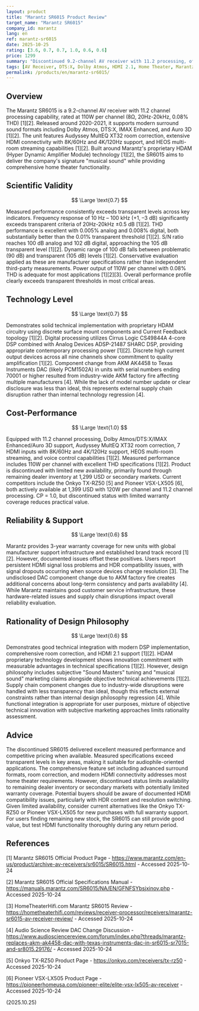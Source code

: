 ```yaml
---
layout: product
title: "Marantz SR6015 Product Review"
target_name: "Marantz SR6015"
company_id: marantz
lang: en
ref: marantz-sr6015
date: 2025-10-25
rating: [3.6, 0.7, 0.7, 1.0, 0.6, 0.6]
price: 1299
summary: "Discontinued 9.2-channel AV receiver with 11.2 processing, offering excellent measured performance and proprietary HDAM technology, but with documented HDMI compatibility issues and limited current availability"
tags: [AV Receiver, DTS:X, Dolby Atmos, HDMI 2.1, Home Theater, Marantz, Room correction]
permalink: /products/en/marantz-sr6015/
---
```

## Overview

The Marantz SR6015 is a 9.2-channel AV receiver with 11.2 channel processing capability, rated at 110W per channel (8Ω, 20Hz-20kHz, 0.08% THD) [1][2]. Released around 2020-2021, it supports modern surround sound formats including Dolby Atmos, DTS:X, IMAX Enhanced, and Auro 3D [1][2]. The unit features Audyssey MultEQ XT32 room correction, extensive HDMI connectivity with 8K/60Hz and 4K/120Hz support, and HEOS multi-room streaming capabilities [1][2]. Built around Marantz's proprietary HDAM (Hyper Dynamic Amplifier Module) technology [1][2], the SR6015 aims to deliver the company's signature "musical sound" while providing comprehensive home theater functionality.

## Scientific Validity

$$ \Large \text{0.7} $$

Measured performance consistently exceeds transparent levels across key indicators. Frequency response of 10 Hz – 100 kHz (+1, –3 dB) significantly exceeds transparent criteria of 20Hz-20kHz ±0.5 dB [1][2]. THD performance is excellent with 0.005% analog and 0.008% digital, both substantially better than the 0.01% transparent threshold [1][2]. S/N ratio reaches 100 dB analog and 102 dB digital, approaching the 105 dB transparent level [1][2]. Dynamic range of 100 dB falls between problematic (90 dB) and transparent (105 dB) levels [1][2]. Conservative evaluation applied as these are manufacturer specifications rather than independent third-party measurements. Power output of 110W per channel with 0.08% THD is adequate for most applications [1][2][3]. Overall performance profile clearly exceeds transparent thresholds in most critical areas.

## Technology Level

$$ \Large \text{0.7} $$

Demonstrates solid technical implementation with proprietary HDAM circuitry using discrete surface mount components and Current Feedback topology [1][2]. Digital processing utilizes Cirrus Logic CS49844A 4-core DSP combined with Analog Devices ADSP-21487 SHARC DSP, providing appropriate contemporary processing power [1][2]. Discrete high current output devices across all nine channels show commitment to quality amplification [1][2]. Component change from AKM AK4458 to Texas Instruments DAC (likely PCM1502A) in units with serial numbers ending 70001 or higher resulted from industry-wide AKM factory fire affecting multiple manufacturers [4]. While the lack of model number update or clear disclosure was less than ideal, this represents external supply chain disruption rather than internal technology regression [4].

## Cost-Performance

$$ \Large \text{1.0} $$

Equipped with 11.2 channel processing, Dolby Atmos/DTS:X/IMAX Enhanced/Auro 3D support, Audyssey MultEQ XT32 room correction, 7 HDMI inputs with 8K/60Hz and 4K/120Hz support, HEOS multi-room streaming, and voice control capabilities [1][2]. Measured performance includes 110W per channel with excellent THD specifications [1][2]. Product is discontinued with limited new availability, primarily found through remaining dealer inventory at 1,299 USD or secondary markets. Current competitors include the Onkyo TX-RZ50 [5] and Pioneer VSX-LX505 [6], both actively available at 1,399 USD with 120W per channel and 11.2 channel processing. CP = 1.0, but discontinued status with limited warranty coverage reduces practical value.

## Reliability & Support

$$ \Large \text{0.6} $$

Marantz provides 3-year warranty coverage for new units with global manufacturer support infrastructure and established brand track record [1][2]. However, documented issues offset these positives. Users report persistent HDMI signal loss problems and HDR compatibility issues, with signal dropouts occurring when source devices change resolution [3]. The undisclosed DAC component change due to AKM factory fire creates additional concerns about long-term consistency and parts availability [4]. While Marantz maintains good customer service infrastructure, these hardware-related issues and supply chain disruptions impact overall reliability evaluation.

## Rationality of Design Philosophy

$$ \Large \text{0.6} $$

Demonstrates good technical integration with modern DSP implementation, comprehensive room correction, and HDMI 2.1 support [1][2]. HDAM proprietary technology development shows innovation commitment with measurable advantages in technical specifications [1][2]. However, design philosophy includes subjective "Sound Masters" tuning and "musical sound" marketing claims alongside objective technical achievements [1][2]. Supply chain component changes due to industry-wide disruptions were handled with less transparency than ideal, though this reflects external constraints rather than internal design philosophy regression [4]. While functional integration is appropriate for user purposes, mixture of objective technical innovation with subjective marketing approaches limits rationality assessment.

## Advice

The discontinued SR6015 delivered excellent measured performance and competitive pricing when available. Measured specifications exceed transparent levels in key areas, making it suitable for audiophile-oriented applications. The comprehensive feature set including advanced surround formats, room correction, and modern HDMI connectivity addresses most home theater requirements. However, discontinued status limits availability to remaining dealer inventory or secondary markets with potentially limited warranty coverage. Potential buyers should be aware of documented HDMI compatibility issues, particularly with HDR content and resolution switching. Given limited availability, consider current alternatives like the Onkyo TX-RZ50 or Pioneer VSX-LX505 for new purchases with full warranty support. For users finding remaining new stock, the SR6015 can still provide good value, but test HDMI functionality thoroughly during any return period.

## References

[1] Marantz SR6015 Official Product Page - https://www.marantz.com/en-us/product/archive-av-receivers/sr6015/SR6015.html - Accessed 2025-10-24

[2] Marantz SR6015 Official Specifications Manual - https://manuals.marantz.com/SR6015/NA/EN/GFNFSYbsjxinov.php - Accessed 2025-10-24

[3] HomeTheaterHifi.com Marantz SR6015 Review - https://hometheaterhifi.com/reviews/receiver-processor/receivers/marantz-sr6015-av-receiver-review/ - Accessed 2025-10-24

[4] Audio Science Review DAC Change Discussion - https://www.audiosciencereview.com/forum/index.php?threads/marantz-replaces-akm-ak4458-dac-with-texas-instruments-dac-in-sr6015-sr7015-and-sr8015.29176/ - Accessed 2025-10-24

[5] Onkyo TX-RZ50 Product Page - https://onkyo.com/receivers/tx-rz50 - Accessed 2025-10-24

[6] Pioneer VSX-LX505 Product Page - https://pioneerhomeusa.com/pioneer-elite/elite-vsx-lx505-av-receiver - Accessed 2025-10-24

(2025.10.25)